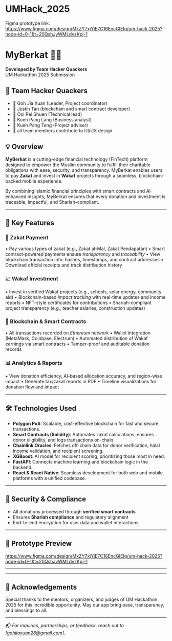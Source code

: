 # UMHack_2025

Figma prototype link: https://www.figma.com/design/MkZY7xjYiE7C16EncGIEIq/um-hack-2025?node-id=0-1&t=20QshJyWMLdvzKpj-1 

# MyBerkat 🕌💸

**Developed by Team Hacker Quackers**  
UM Hackathon 2025 Submission

## 🤝 Team Hacker Quackers 
- 🧠 Goh Jia Xuan (Leader, Project coordinator)
- 🧠 Justin Tan  (blockchain and smart contract developer)
- 🧠 Ooi Pei Shuen  (Technical lead)
- 🧠 Kueh Pang Lang (Business analyst)
- 🧠 Kueh Pang Teng (Project adviser)
- 🎨 all team members contribute to UI/UX design.

## 💡 Overview

**MyBerkat** is a cutting-edge financial technology (FinTech) platform designed to empower the Muslim community to fulfill their charitable obligations with ease, security, and transparency. MyBerkat enables users to pay **Zakat** and invest in **Wakaf** projects through a seamless, blockchain-backed mobile experience.

By combining Islamic financial principles with smart contracts and AI-enhanced insights, MyBerkat ensures that every donation and investment is traceable, impactful, and Shariah-compliant.

---

## 🌟 Key Features

### 🧾 Zakat Payment
•⁠  ⁠Pay various types of zakat (e.g., Zakat al-Mal, Zakat Pendapatan)
•⁠  ⁠Smart contract-powered payments ensure *transparency* and *traceability*
•⁠  ⁠View blockchain transaction info: hashes, timestamps, and contract addresses
•⁠  ⁠Download official receipts and track distribution history

### 📈 Wakaf Investment
•⁠  ⁠Invest in verified Wakaf projects (e.g., schools, solar energy, community aid)
•⁠  ⁠Blockchain-based *impact tracking* with real-time updates and income reports
•⁠  ⁠NFT-style certificates for contributions
•⁠  ⁠Shariah-compliant project transparency (e.g., teacher salaries, construction updates)

### 🔗 Blockchain & Smart Contracts
•⁠  ⁠All transactions recorded on *Ethereum* network
•⁠  ⁠Wallet integration (MetaMask, Coinbase, Electrum)
•⁠  ⁠Automated distribution of Wakaf earnings via smart contracts
•⁠  ⁠Tamper-proof and auditable donation records

### 📊 Analytics & Reports
•⁠  ⁠View donation efficiency, AI-based allocation accuracy, and region-wise impact
•⁠  ⁠Generate tax/zakat reports in PDF
•⁠  ⁠Timeline visualizations for donation flow and impact

---
## 🛠️ Technologies Used

- **Polygon PoS**: Scalable, cost-effective blockchain for fast and secure transactions.
- **Smart Contracts (Solidity)**: Automates zakat calculations, ensures donor eligibility, and logs transactions on-chain.
- **Chainlink Oracles**: Fetches off-chain data for donor verification, halal income validation, and recipient screening.
- **XGBoost**: AI model for recipient scoring, prioritizing those most in need.
- **FastAPI**: Connects machine learning and blockchain logic in the backend.
- **React & React Native**: Seamless development for both web and mobile platforms with a unified codebase.

---

## 🔐 Security & Compliance
- All donations processed through **verified smart contracts**
- Ensures **Shariah compliance** and regulatory alignment
- End-to-end encryption for user data and wallet interactions

---

## 📸 Prototype Preview

https://www.figma.com/design/MkZY7xjYiE7C16EncGIEIq/um-hack-2025?node-id=0-1&t=20QshJyWMLdvzKpj-1 

---



---

## 🙏 Acknowledgements
Special thanks to the mentors, organizers, and judges of UM Hackathon 2025 for this incredible opportunity. May our app bring ease, transparency, and blessings to all.

---

📬 *For inquiries, partnerships, or feedback, reach out to [gohjiaxuan28@gmail.com].*
